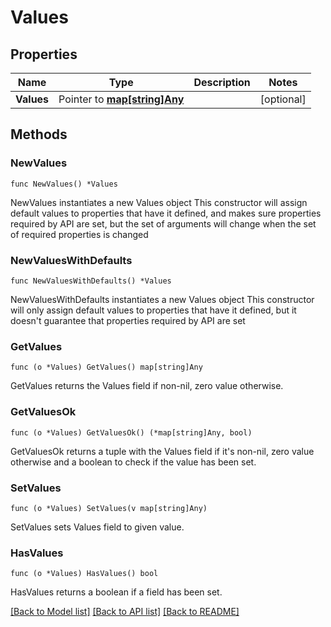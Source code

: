 # Values

## Properties

Name | Type | Description | Notes
------------ | ------------- | ------------- | -------------
**Values** | Pointer to [**map[string]Any**](Any.md) |  | [optional] 

## Methods

### NewValues

`func NewValues() *Values`

NewValues instantiates a new Values object
This constructor will assign default values to properties that have it defined,
and makes sure properties required by API are set, but the set of arguments
will change when the set of required properties is changed

### NewValuesWithDefaults

`func NewValuesWithDefaults() *Values`

NewValuesWithDefaults instantiates a new Values object
This constructor will only assign default values to properties that have it defined,
but it doesn't guarantee that properties required by API are set

### GetValues

`func (o *Values) GetValues() map[string]Any`

GetValues returns the Values field if non-nil, zero value otherwise.

### GetValuesOk

`func (o *Values) GetValuesOk() (*map[string]Any, bool)`

GetValuesOk returns a tuple with the Values field if it's non-nil, zero value otherwise
and a boolean to check if the value has been set.

### SetValues

`func (o *Values) SetValues(v map[string]Any)`

SetValues sets Values field to given value.

### HasValues

`func (o *Values) HasValues() bool`

HasValues returns a boolean if a field has been set.


[[Back to Model list]](../README.md#documentation-for-models) [[Back to API list]](../README.md#documentation-for-api-endpoints) [[Back to README]](../README.md)



